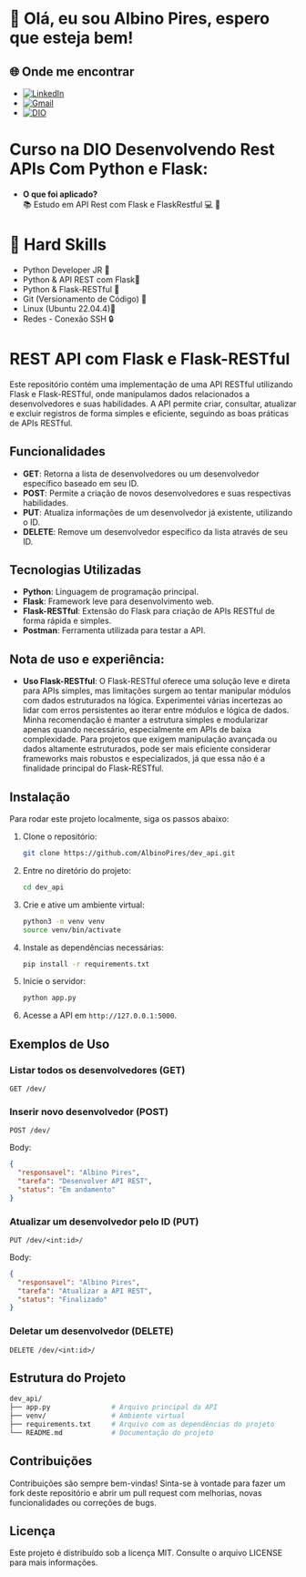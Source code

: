 # 👋 Olá, eu sou Albino Pires, espero que esteja bem!


## 🌐 Onde me encontrar

- [![LinkedIn](https://img.shields.io/badge/LinkedIn-0077B5?style=for-the-badge&logo=linkedin&logoColor=white)](https://www.linkedin.com/in/albino-pires-b188391b3/)
- [![Gmail](https://img.shields.io/badge/Gmail-333333?style=for-the-badge&logo=gmail&logoColor=red)](mailto:albinofp34@gmail.com)
- [![DIO](https://img.shields.io/badge/DIO-30A3DC?style=for-the-badge&logo=data:image/png;base64,iVBORw0KGgoAAAANSUhEUgAAAMgAAADICAMAAACahl6sAAAAKlBMVEUBCQn///8AAADMzMzX19fGxsYxMTHs7OypqanU1NQsLCwzMzNdXV2ampqysrKg2cPMAAAAAXRSTlMAQObYZgAAAP9JREFUeF7t2qEJwiAQRNGZyP9Xzr4W0NBBA8+YkUdm7p+al0FCIiCAQCBBgO+BX8dGZNBjJXyD8UK1y8GAQHBwAAAAAAAAAAAAB8x/wuJ3tnN/C+HYTnZO8LN+SrmU2/klrTG/VqXWQt6SbvmNbclY/TGWaTXc6zxVqXt8lrbGR2xJSfbbVmLVyxrpJlLtc0WW0ayDtvTNeUX2+6iMbUl77DduI/F7lmHMyLdsb+wPZtp45Fxb5l+nMOqMxqSc5PZUl2dG9KM4l9Kmvr67Rs5S8fQwAAAAAElFTkSuQmCC)](https://www.dio.me/users/albinofp34)

# Curso na DIO Desenvolvendo Rest APIs Com Python e Flask: 

- **O que foi aplicado?**  
📚 Estudo em API Rest com Flask e FlaskRestful 💻 🐍

# 🚀 Hard Skills

- Python Developer JR 🐍
- Python & API REST com Flask🐍
- Python & Flask-RESTful 🐍
- Git (Versionamento de Código) 🔧
- Linux (Ubuntu 22.04.4)🐧
- Redes - Conexão SSH 🔒


# REST API com Flask e Flask-RESTful

Este repositório contém uma implementação de uma API RESTful utilizando Flask e Flask-RESTful, onde manipulamos dados relacionados a desenvolvedores e suas habilidades. A API permite criar, consultar, atualizar e excluir registros de forma simples e eficiente, seguindo as boas práticas de APIs RESTful.

## Funcionalidades

- **GET**: Retorna a lista de desenvolvedores ou um desenvolvedor específico baseado em seu ID.
- **POST**: Permite a criação de novos desenvolvedores e suas respectivas habilidades.
- **PUT**: Atualiza informações de um desenvolvedor já existente, utilizando o ID.
- **DELETE**: Remove um desenvolvedor específico da lista através de seu ID.

## Tecnologias Utilizadas

- **Python**: Linguagem de programação principal.
- **Flask**: Framework leve para desenvolvimento web.
- **Flask-RESTful**: Extensão do Flask para criação de APIs RESTful de forma rápida e simples.
- **Postman**: Ferramenta utilizada para testar a API.

## Nota de uso e experiência:

- **Uso Flask-RESTful**: O Flask-RESTful oferece uma solução leve e direta para APIs simples, mas limitações surgem ao tentar manipular módulos com dados estruturados na lógica. Experimentei várias incertezas ao lidar com erros persistentes ao iterar entre módulos e lógica de dados. Minha recomendação é manter a estrutura simples e modularizar apenas quando necessário, especialmente em APIs de baixa complexidade. Para projetos que exigem manipulação avançada ou dados altamente estruturados, pode ser mais eficiente considerar frameworks mais robustos e especializados, já que essa não é a finalidade principal do Flask-RESTful.


## Instalação

Para rodar este projeto localmente, siga os passos abaixo:

1. Clone o repositório:

   ```bash
   git clone https://github.com/AlbinoPires/dev_api.git
   ```

2. Entre no diretório do projeto:

   ```bash
   cd dev_api
   ```

3. Crie e ative um ambiente virtual:

   ```bash
   python3 -m venv venv
   source venv/bin/activate
   ```

4. Instale as dependências necessárias:

   ```bash
   pip install -r requirements.txt
   ```

5. Inicie o servidor:

   ```bash
   python app.py
   ```

6. Acesse a API em `http://127.0.0.1:5000`.

## Exemplos de Uso

### Listar todos os desenvolvedores (GET)

```http
GET /dev/
```

### Inserir novo desenvolvedor (POST)

```http
POST /dev/
```
Body:
```json
{
  "responsavel": "Albino Pires",
  "tarefa": "Desenvolver API REST",
  "status": "Em andamento"
}
```

### Atualizar um desenvolvedor pelo ID (PUT)

```http
PUT /dev/<int:id>/
```
Body:
```json
{
  "responsavel": "Albino Pires",
  "tarefa": "Atualizar a API REST",
  "status": "Finalizado"
}
```

### Deletar um desenvolvedor (DELETE)

```http
DELETE /dev/<int:id>/
```

## Estrutura do Projeto

```bash
dev_api/
├── app.py               # Arquivo principal da API
├── venv/                # Ambiente virtual
├── requirements.txt     # Arquivo com as dependências do projeto
└── README.md            # Documentação do projeto
```

## Contribuições

Contribuições são sempre bem-vindas! Sinta-se à vontade para fazer um fork deste repositório e abrir um pull request com melhorias, novas funcionalidades ou correções de bugs.

## Licença

Este projeto é distribuído sob a licença MIT. Consulte o arquivo LICENSE para mais informações.

